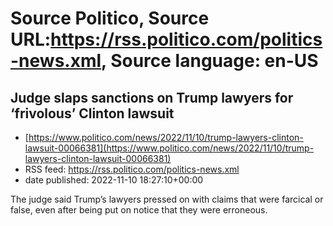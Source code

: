 # Source Politico, Source URL:https://rss.politico.com/politics-news.xml, Source language: en-US

## Judge slaps sanctions on Trump lawyers for ‘frivolous’ Clinton lawsuit
 - [https://www.politico.com/news/2022/11/10/trump-lawyers-clinton-lawsuit-00066381](https://www.politico.com/news/2022/11/10/trump-lawyers-clinton-lawsuit-00066381)
 - RSS feed: https://rss.politico.com/politics-news.xml
 - date published: 2022-11-10 18:27:10+00:00

The judge said Trump’s lawyers pressed on with claims that were farcical or false, even after being put on notice that they were erroneous.
